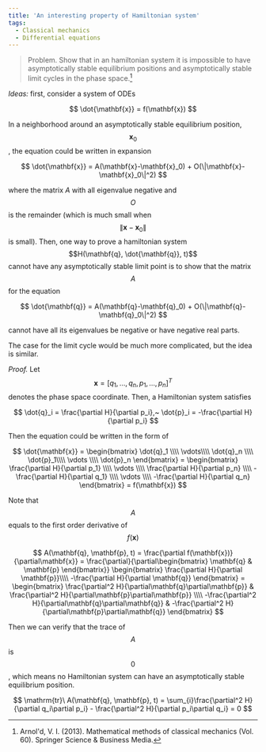 ```yaml
---
title: 'An interesting property of Hamiltonian system'
tags:
  - Classical mechanics
  - Differential equations
---
```

> Problem. Show that in an hamiltonian system it is impossible to have asymptotically stable equilibrium positions and asymptotically stable limit cycles in the phase space.[^fn]

*Ideas:* first, consider a system of ODEs

$$
\dot{\mathbf{x}} = f(\mathbf{x})
$$

In a neighborhood around an asymptotically stable equilibrium position, $$\mathbf{x}_0$$, the equation could be
written in expansion

$$
\dot{\mathbf{x}} = A(\mathbf{x}-\mathbf{x}_0) + O(\|\mathbf{x}-\mathbf{x}_0\|^2)
$$

where the matrix $A$ with all eigenvalue negative and $$O$$ is the remainder (which is much small when $$\|\mathbf{x}-\mathbf{x}_0\|$$ is small).
Then, one way to prove a hamiltonian system $$H(\mathbf{q}, \dot{\mathbf{q}}, t)$$ cannot have any asymptotically stable limit point is to show that the matrix $$A$$ for the equation

$$
\dot{\mathbf{q}} = A(\mathbf{q}-\mathbf{q}_0) + O(\|\mathbf{q}-\mathbf{q}_0\|^2)
$$

cannot have all its eigenvalues be negative or have negative real parts.

The case for the limit cycle would be much more complicated, but the idea is similar.

*Proof.* Let $$\mathbf{x}=[q_1, \dots, q_n, p_1, \dots, p_n]^T$$ denotes the phase space coordinate. Then, a Hamiltonian system satisfies

$$
\dot{q}_i = \frac{\partial H}{\partial p_i},~
  \dot{p}_i = -\frac{\partial H}{\partial p_i}
$$

Then the equation could be written in the form of

$$
\dot{\mathbf{x}} = 
  \begin{bmatrix}
  \dot{q}_1 \\\\ \vdots\\\\ \dot{q}_n \\\\ \dot{p}_1\\\\ \vdots \\\\ \dot{p}_n
  \end{bmatrix}
  = \begin{bmatrix}
    \frac{\partial H}{\partial p_1} \\\\ 
    \vdots \\\\
    \frac{\partial H}{\partial p_n} \\\\ 
    -\frac{\partial H}{\partial q_1} \\\\ 
    \vdots \\\\
    -\frac{\partial H}{\partial q_n}
  \end{bmatrix} = f(\mathbf{x})
$$


Note that $$A$$ equals to the first order derivative of $$f(\mathbf{x})$$


$$
A(\mathbf{q}, \mathbf{p}, t) = \frac{\partial f(\mathbf{x})}{\partial\mathbf{x}} = 
  \frac{\partial}{\partial\begin{bmatrix}
    \mathbf{q} & 
    \mathbf{p}
  \end{bmatrix}}
  \begin{bmatrix}
    \frac{\partial H}{\partial \mathbf{p}}\\\\ 
    -\frac{\partial H}{\partial \mathbf{q}}
  \end{bmatrix}
  = \begin{bmatrix}
    \frac{\partial^2 H}{\partial\mathbf{q}\partial\mathbf{p}} & 
    \frac{\partial^2 H}{\partial\mathbf{p}\partial\mathbf{p}} \\\\
    -\frac{\partial^2 H}{\partial\mathbf{q}\partial\mathbf{q}} & 
    -\frac{\partial^2 H}{\partial\mathbf{p}\partial\mathbf{q}}
  \end{bmatrix}
$$

Then we can verify that the trace of $$A$$ is $$0$$, which means no Hamiltonian system can have an asymptotically stable equilibrium position.

$$
\mathrm{tr}\ A(\mathbf{q}, \mathbf{p}, t) = 
  \sum_{i}\frac{\partial^2 H}{\partial q_i\partial p_i} -
          \frac{\partial^2 H}{\partial p_i\partial q_i} = 0
$$

[^fn]: Arnol'd, V. I. (2013). Mathematical methods of classical mechanics (Vol. 60). Springer Science & Business Media.
